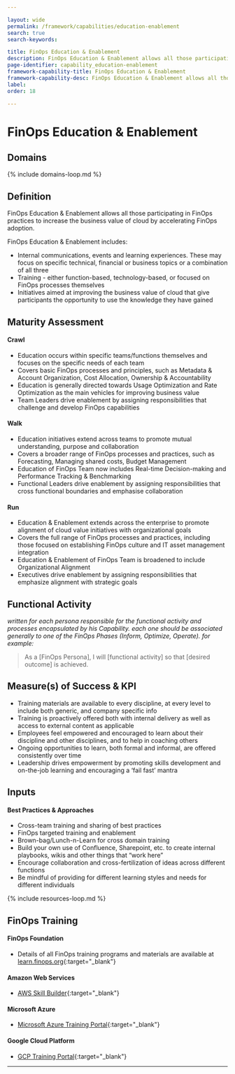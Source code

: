 ```yaml
---

layout: wide
permalink: /framework/capabilities/education-enablement
search: true
search-keywords:

title: FinOps Education & Enablement
description: FinOps Education & Enablement allows all those participating in FinOps practices to increase the business value of cloud by accelerating FinOps adoption.
page-identifier: capability_education-enablement
framework-capability-title: FinOps Education & Enablement
framework-capability-desc: FinOps Education & Enablement allows all those participating in FinOps practices to increase the business value of cloud by accelerating FinOps adoption.
label:
order: 18

---
```


# FinOps Education & Enablement

## Domains
<!-- _x-ref to the FinOps Domain(s) to which this Capability corresponds_ -->
{% include domains-loop.md %}
## Definition
FinOps Education & Enablement allows all those participating in FinOps practices to increase the business value of cloud by accelerating FinOps adoption.

FinOps Education & Enablement includes:
- Internal communications, events and learning experiences.  These may focus on specific technical, financial or business topics or a combination of all three
- Training - either function-based, technology-based, or focused on FinOps processes themselves
- Initiatives aimed at improving the business value of cloud that give participants the opportunity to use the knowledge they have gained


## Maturity Assessment

#### Crawl
- Education occurs within specific teams/functions themselves and focuses on the specific needs of each team
- Covers basic FinOps processes and principles, such as Metadata & Account Organization, Cost Allocation, Ownership & Accountability
- Education is generally directed towards Usage Optimization and Rate Optimization as the main vehicles for improving business value
- Team Leaders drive enablement by assigning responsibilities that challenge and develop FinOps capabilities

#### Walk
- Education initiatives extend across teams to promote mutual understanding, purpose and collaboration
- Covers a broader range of FinOps processes and practices, such as Forecasting, Managing shared costs, Budget Management
- Education of FinOps Team now includes  Real-time Decision-making and Performance Tracking & Benchmarking
- Functional Leaders drive enablement by assigning responsibilities that cross functional boundaries and emphasise collaboration

#### Run
- Education & Enablement extends across the enterprise to promote alignment of cloud value initiatives with organizational goals
- Covers the full range of  FinOps processes and practices, including those focused on establishing FinOps culture and IT asset management integration
- Education & Enablement of FinOps Team is broadened to include  Organizational Alignment
- Executives drive enablement by assigning responsibilities that emphasize alignment with strategic goals


## Functional Activity
_written for each persona responsible for the functional activity and processes encapsulated by his Capability.  each one should be associated generally to one of the FinOps Phases (Inform, Optimize, Operate). for example:_
>As a [FinOps Persona], I will [functional activity] so that [desired outcome] is achieved.


## Measure(s) of Success & KPI
- Training materials are available to every discipline, at every level to include both generic, and company specific info
- Training is proactively offered both with internal delivery as well as access to external content as applicable
- Employees feel empowered and encouraged to learn about their discipline and other disciplines, and to help in coaching others
- Ongoing opportunities to learn, both formal and informal, are offered consistently over time
- Leadership drives empowerment by promoting skills development and on-the-job learning and encouraging a ‘fail fast’ mantra


## Inputs

#### Best Practices & Approaches
- Cross-team training and sharing of best practices
- FinOps targeted training and enablement
- Brown-bag/Lunch-n-Learn for cross domain training
- Build your own use of Confluence, Sharepoint, etc. to create internal playbooks, wikis and other things that “work here”
- Encourage collaboration and cross-fertilization of ideas across different functions
- Be mindful of providing for different learning styles and needs for different individuals


{% include resources-loop.md %}


## FinOps Training

#### FinOps Foundation
- Details of all FinOps training programs and materials are available at [learn.finops.org](https://learn.finops.org/){:target="_blank"}


#### Amazon Web Services
- [AWS Skill Builder](https://explore.skillbuilder.aws/learn/external-ecommerce;view=none?ctldoc-catalog-0=se-finops){:target="_blank"}


#### Microsoft Azure
- [Microsoft Azure Training Portal](https://docs.microsoft.com/en-us/search/?terms=cloud%20cost%20management%20azure&products=%2Fdevrel%2F68ec7f3a-2bc6-459f-b959-19beb729907d&category=Learn){:target="_blank"}


#### Google Cloud Platform
- [GCP Training Portal](https://www.google.com/search?q=%22cost+management%22+site%3Acloudskillsboost.google&newwindow=1&ei=pCmEYt-uKuCHptQP2Nu6qAM&ved=0ahUKEwjfkLWj0uf3AhXgg4kEHditDjUQ4dUDCA4&uact=5&oq=%22cost+management%22+site%3Acloudskillsboost.google&gs_lcp=Cgdnd3Mtd2l6EANKBAhBGAFKBAhGGABQsw1YqyZg7SpoAnAAeACAAWGIAfgKkgECMTeYAQCgAQHAAQE&sclient=gws-wiz){:target="_blank"}


---
